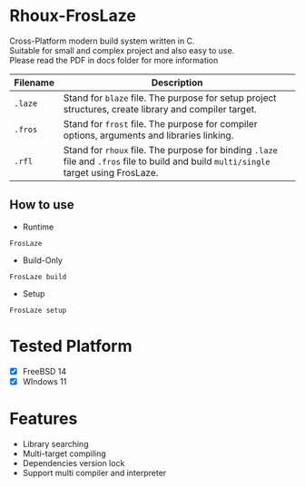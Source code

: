 # Rhoux-FrosLaze
Cross-Platform modern build system written in C. <br>
Suitable for small and complex project and also easy to use. <br>
Please read the PDF in docs folder for more information

| Filename | Description |
| - | -
| `.laze` | Stand for `blaze` file. The purpose for setup project structures, create library and compiler target.
| `.fros` | Stand for `frost` file. The purpose for compiler options, arguments and libraries linking.
| `.rfl`  | Stand for `rhoux` file. The purpose for binding `.laze` file and `.fros` file to build and build `multi/single` target using FrosLaze.
  
## How to use
- Runtime
```
FrosLaze
```
- Build-Only
```
FrosLaze build
```
- Setup
```
FrosLaze setup
```

# Tested Platform
- [x] FreeBSD 14
- [x] WIndows 11

# Features
- Library searching
- Multi-target compiling
- Dependencies version lock
- Support multi compiler and interpreter

